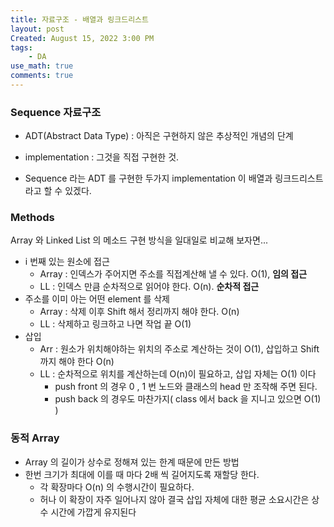 ```yaml
---
title: 자료구조 - 배열과 링크드리스트
layout: post
Created: August 15, 2022 3:00 PM
tags:
    - DA
use_math: true
comments: true
---
```


### Sequence 자료구조

- ADT(Abstract Data Type) : 아직은 구현하지 않은 추상적인 개념의 단계
- implementation : 그것을 직접 구현한 것.


- Sequence 라는 ADT 를 구현한 두가지 implementation 이 배열과 링크드리스트라고 할 수 있겠다.

### Methods
Array 와 Linked List 의 메소드 구현 방식을 일대일로 비교해 보자면...

- i 번째 있는 원소에 접근
    - Array : 인덱스가 주어지면 주소를 직접계산해 낼 수 있다. O(1), **임의 접근**
    - LL : 인덱스 만큼 순차적으로 읽어야 한다. O(n). **순차적 접근**
- 주소를 이미 아는 어떤 element 를 삭제
    - Array : 삭제 이후 Shift 해서 정리까지 해야 한다. O(n)
    - LL : 삭제하고 링크하고 나면 작업 끝 O(1)
- 삽입
    - Arr : 원소가 위치해야하는 위치의 주소로 계산하는 것이 O(1), 삽입하고 Shift 까지 해야 한다 O(n)
    - LL : 순차적으로 위치를 계산하는데 O(n)이 필요하고, 삽입 자체는 O(1) 이다
        - push front 의 경우 0 , 1 번 노드와 클래스의 head 만 조작해 주면 된다.
        - push back 의 경우도 마찬가지( class 에서 back 을 지니고 있으면 O(1) )

### 동적 Array
- Array 의 길이가 상수로 정해져 있는 한계 때문에 만든 방법
- 한번 크기가 최대에 이를 때 마다 2배 씩 길어지도록 재할당 한다.
    - 각 확장마다 O(n) 의 수행시간이 필요하다.
    - 허나 이 확장이 자주 일어나지 않아 결국 삽입 자체에 대한 평균 소요시간은 상수 시간에 가깝게  유지된다
